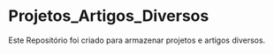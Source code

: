 # Projetos_Artigos_Diversos
Este Repositório foi criado para armazenar projetos e artigos diversos.

